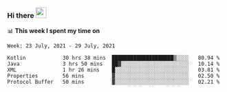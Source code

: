 ### Hi there <a href="https://www.gautamkrishnar.com/"><img src="https://media.giphy.com/media/hvRJCLFzcasrR4ia7z/giphy.gif" width="25px"></a>

📊 **This week I spent my time on**

<!--START_SECTION:waka-->
```text
Week: 23 July, 2021 - 29 July, 2021

Kotlin            30 hrs 38 mins  ████████████████████▒░░░░   80.94 % 
Java              3 hrs 50 mins   ██▓░░░░░░░░░░░░░░░░░░░░░░   10.14 % 
XML               1 hr 26 mins    █░░░░░░░░░░░░░░░░░░░░░░░░   03.81 % 
Properties        56 mins         ▓░░░░░░░░░░░░░░░░░░░░░░░░   02.50 % 
Protocol Buffer   50 mins         ▓░░░░░░░░░░░░░░░░░░░░░░░░   02.21 % 
```
<!--END_SECTION:waka-->
